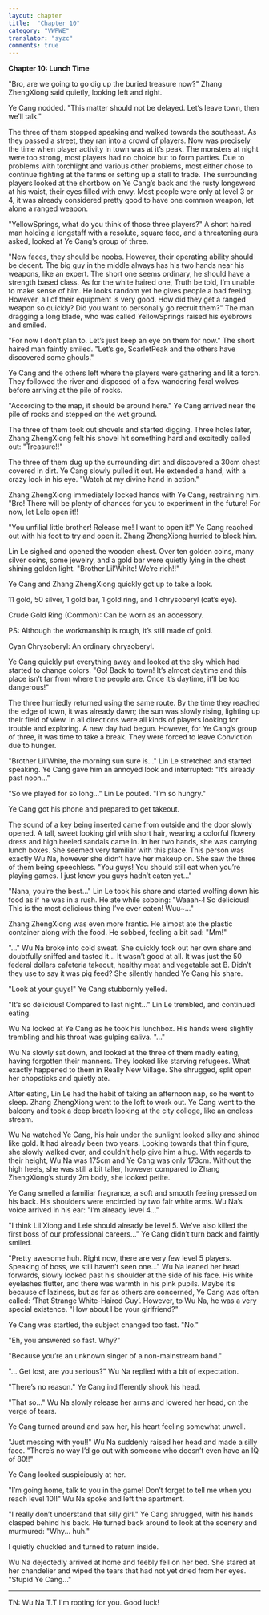 ```yaml
---
layout: chapter
title:  "Chapter 10"
category: "VWPWE"
translator: "syzc"
comments: true
---
```


**Chapter 10: Lunch Time**

"Bro, are we going to go dig up the buried treasure now?" Zhang ZhengXiong said quietly, looking left and right.

Ye Cang nodded. "This matter should not be delayed. Let’s leave town, then we’ll talk."

The three of them stopped speaking and walked towards the southeast. As they passed a street, they ran into a crowd of players. Now was precisely the time when player activity in town was at it’s peak. The monsters at night were too strong, most players had no choice but to form parties. Due to problems with torchlight and various other problems, most either chose to continue fighting at the farms or setting up a stall to trade. The surrounding players looked at the shortbow on Ye Cang’s back and the rusty longsword at his waist, their eyes filled with envy. Most people were only at level 3 or 4, it was already considered pretty good to have one common weapon, let alone a ranged weapon.

"YellowSprings, what do you think of those three players?" A short haired man holding a longstaff with a resolute, square face, and a threatening aura asked, looked at Ye Cang’s group of three. 

"New faces, they should be noobs. However, their operating ability should be decent. The big guy in the middle always has his two hands near his weapons, like an expert. The short one seems ordinary, he should have a strength based class. As for the white haired one, Truth be told, I’m unable to make sense of him. He looks random yet he gives people a bad feeling. However, all of their equipment is very good. How did they get a ranged weapon so quickly? Did you want to personally go recruit them?" The man dragging a long blade, who was called YellowSprings raised his eyebrows and smiled.

"For now I don’t plan to. Let’s just keep an eye on them for now." The short haired man faintly smiled. "Let’s go, ScarletPeak and the others have discovered some ghouls."

Ye Cang and the others left where the players were gathering and lit a torch. They followed the river and disposed of a few wandering feral wolves before arriving at the pile of rocks.

"According to the map, it should be around here." Ye Cang arrived near the pile of rocks and stepped on the wet ground. 

The three of them took out shovels and started digging. Three holes later, Zhang ZhengXiong felt his shovel hit something hard and excitedly called out: "Treasure!!"

The three of them dug up the surrounding dirt and discovered a 30cm chest covered in dirt. Ye Cang slowly pulled it out. He extended a hand, with a crazy look in his eye. "Watch at my divine hand in action."

Zhang ZhengXiong immediately locked hands with Ye Cang, restraining him. "Bro! There will be plenty of chances for you to experiment in the future! For now, let Lele open it!!

"You unfilial little brother! Release me! I want to open it!" Ye Cang reached out with his foot to try and open it. Zhang ZhengXiong hurried to block him.

Lin Le sighed and opened the wooden chest. Over ten golden coins, many silver coins, some jewelry, and a gold bar were quietly lying in the chest shining golden light. "Brother Lil’White! We’re rich!!"

Ye Cang and Zhang ZhengXiong quickly got up to take a look. 

11 gold, 50 silver, 1 gold bar, 1 gold ring, and 1 chrysoberyl (cat’s eye).

Crude Gold Ring (Common): Can be worn as an accessory.

PS: Although the workmanship is rough, it’s still made of gold.

Cyan Chrysoberyl: An ordinary chrysoberyl.

Ye Cang quickly put everything away and looked at the sky which had started to change colors. "Go! Back to town! It’s almost daytime and this place isn’t far from where the people are. Once it’s daytime, it’ll be too dangerous!"

The three hurriedly returned using the same route. By the time they reached the edge of town, it was already dawn; the sun was slowly rising, lighting up their field of view. In all directions were all kinds of players looking for trouble and exploring. A new day had begun. However, for Ye Cang’s group of three, it was time to take a break. They were forced to leave Conviction due to hunger.

"Brother Lil’White, the morning sun sure is..." Lin Le stretched and started speaking. Ye Cang gave him an annoyed look and interrupted: "It’s already past noon..."

"So we played for so long..." Lin Le pouted. "I’m so hungry."

Ye Cang got his phone and prepared to get takeout.

The sound of a key being inserted came from outside and the door slowly opened. A tall, sweet looking girl with short hair, wearing a colorful flowery dress and high heeled sandals came in. In her two hands, she was carrying lunch boxes. She seemed very familiar with this place. This person was exactly Wu Na, however she didn’t have her makeup on. She saw the three of them being speechless. "You guys! You should still eat when you’re playing games. I just knew you guys hadn’t eaten yet..."

"Nana, you’re the best..." Lin Le took his share and started wolfing down his food as if he was in a rush. He ate while sobbing: "Waaah~! So delicious! This is the most delicious thing I’ve ever eaten! Wuu~..."

Zhang ZhengXiong was even more frantic. He almost ate the plastic container along with the food. He sobbed, feeling a bit sad: "Mm!"

"..." Wu Na broke into cold sweat. She quickly took out her own share and doubtfully sniffed and tasted it... It wasn’t good at all. It was just the 50 federal dollars cafeteria takeout, healthy meat and vegetable set B. Didn’t they use to say it was pig feed? She silently handed Ye Cang his share.

"Look at your guys!" Ye Cang stubbornly yelled.

"It’s so delicious! Compared to last night..." Lin Le trembled, and continued eating. 

Wu Na looked at Ye Cang as he took his lunchbox. His hands were slightly trembling and his throat was gulping saliva. "..."

Wu Na slowly sat down, and looked at the three of them madly eating, having forgotten their manners. They looked like starving refugees. What exactly happened to them in Really New Village. She shrugged, split open her chopsticks and quietly ate.

After eating, Lin Le had the habit of taking an afternoon nap, so he went to sleep. Zhang ZhengXiong went to the loft to work out. Ye Cang went to the balcony and took a deep breath looking at the city college, like an endless stream. 

Wu Na watched Ye Cang, his hair under the sunlight looked silky and shined like gold. It had already been two years. Looking towards that thin figure, she slowly walked over, and couldn’t help give him a hug. With regards to their height, Wu Na was 175cm and Ye Cang was only 173cm. Without the high heels, she was still a bit taller, however compared to Zhang ZhengXiong’s sturdy 2m body, she looked petite.

Ye Cang smelled a familiar fragrance, a soft and smooth feeling pressed on his back. His shoulders were encircled by two fair white arms. Wu Na’s voice arrived in his ear: "I’m already level 4..."

"I think Lil’Xiong and Lele should already be level 5. We’ve also killed the first boss of our professional careers..." Ye Cang didn’t turn back and faintly smiled. 

"Pretty awesome huh. Right now, there are very few level 5 players. Speaking of boss, we still haven’t seen one..." Wu Na leaned her head forwards, slowly looked past his shoulder at the side of his face. His white eyelashes flutter, and there was warmth in his pink pupils. Maybe it’s because of laziness, but as far as others are concerned, Ye Cang was often called: ‘That Strange White-Haired Guy’. However, to Wu Na, he was a very special existence. "How about I be your girlfriend?"

Ye Cang was startled, the subject changed too fast. "No."

"Eh, you answered so fast. Why?"

"Because you’re an unknown singer of a non-mainstream band."

"... Get lost, are you serious?" Wu Na replied with a bit of expectation.

"There’s no reason." Ye Cang indifferently shook his head.

"That so..." Wu Na slowly release her arms and lowered her head, on the verge of tears.

Ye Cang turned around and saw her, his heart feeling somewhat unwell.

"Just messing with you!!" Wu Na suddenly raised her head and made a silly face. "There’s no way I’d go out with someone who doesn’t even have an IQ of 80!!"

Ye Cang looked suspiciously at her.

"I’m going home, talk to you in the game! Don’t forget to tell me when you reach level 10!!" Wu Na spoke and left the apartment.

"I really don’t understand that silly girl." Ye Cang shrugged, with his hands clasped behind his back. He turned back around to look at the scenery and murmured: "Why... huh."

I quietly chuckled and turned to return inside.

Wu Na dejectedly arrived at home and feebly fell on her bed. She stared at her chandelier and wiped the tears that had not yet dried from her eyes. "Stupid Ye Cang..."

---

TN: Wu Na T.T I'm rooting for you. Good luck!